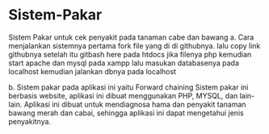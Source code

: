 # Sistem-Pakar
Sistem Pakar untuk cek penyakit pada tanaman cabe dan bawang
a. Cara menjalankan sistemnya
pertama fork file yang di di githubnya.
lalu copy link githubnya
setelah itu gitbash here pada htdocs jika filenya php
kemudian start apache dan mysql pada xampp
lalu masukan databasenya pada localhost 
kemudian jalankan dbnya pada localhost

b. Sistem pakar pada aplikasi ini yaitu Forward chaining
Sistem pakar ini berbasis website, aplikasi ini dibuat menggunakan PHP, MYSQL, dan lain-lain.
Aplikasi ini dibuat untuk mendiagnosa hama dan penyakit tanaman bawang merah dan cabai, 
sehingga aplikasi ini dapat mengetahui jenis penyakitnya.

